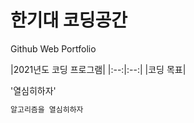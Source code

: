 # 한기대 코딩공간
Github Web Portfolio

<!-- Heading -->
|2021년도 코딩 프로그램|
|:--:|:--:|
|코딩 목표|

<!-- Code -->
'열심히하자'

<!-- 여기다가 변수명 -->
```py 
알고리즘을 열심히하자
```
